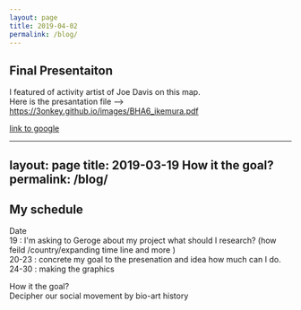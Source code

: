 ```yaml
---
layout: page
title: 2019-04-02
permalink: /blog/
---
```


## Final Presentaiton 

I featured of activity artist of Joe Davis on this map. <br/>
Here is the presantation file -->  https://3onkey.github.io/images/BHA6_ikemura.pdf



[link to google](www.google.com)



---
layout: page
title: 2019-03-19 How it the goal?
permalink: /blog/
---


## My schedule


Date <br/> 
19 : I'm asking to Geroge about my project what should I research? (how feild /country/expanding time line and more ) <br/>
20-23 : concrete my goal to the presenation and idea how much can I do.  <br/>
24-30 : making the graphics <br/>

 How it the goal? <br/>
Decipher our social movement by bio-art history


